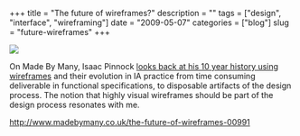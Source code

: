 +++
title = "The future of wireframes?"
description = ""
tags = ["design", "interface", "wireframing"]
date = "2009-05-07"
categories = ["blog"]
slug = "future-wireframes"
+++



  <div class="notebook-screenshot"><a href="http://www.madebymany.co.uk/the-future-of-wireframes-00991"><img src="http://media.konigi.com/bluga/wt4a0384ec3f448_0.jpg"/></a></div><p>On Made By Many, Isaac Pinnock <a href="http://www.madebymany.co.uk/the-future-of-wireframes-00991">looks back at his 10 year history using wireframes</a> and their evolution in IA practice from time consuming deliverable in functional specifications, to disposable artifacts of the design process. The notion that highly visual wireframes should be part of the design process resonates with me. </p>
    
  <a href="http://www.madebymany.co.uk/the-future-of-wireframes-00991">http://www.madebymany.co.uk/the-future-of-wireframes-00991</a>

